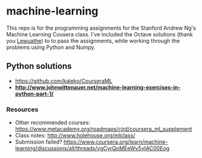 # machine-learning
This repo is for the programming assignments for the Stanford Andrew Ng's Machine Learning Cousera class. 
I've included the Octave solutions (thank you [Lewuathe](https://github.com/Lewuathe/cousera-assignment)) to to pass the assignments, while working through the problems using Python and Numpy.


## Python solutions
* https://github.com/kaleko/CourseraML
* **http://www.johnwittenauer.net/machine-learning-exercises-in-python-part-1/**

### Resources
* Other recommended courses: https://www.metacademy.org/roadmaps/cjrd/coursera_ml_supplement
* Class notes: http://www.holehouse.org/mlclass/
* Submission failed? https://www.coursera.org/learn/machine-learning/discussions/all/threads/vgCyrQoMEeWv5yIAC00Eog
